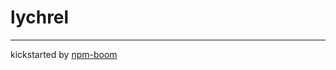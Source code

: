 # lychrel









---
kickstarted by [npm-boom][npm-boom]

[npm-boom]: https://github.com/reergymerej/npm-boom
